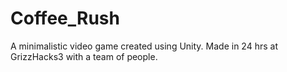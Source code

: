 # Coffee_Rush
A minimalistic video game created using Unity. Made in 24 hrs at GrizzHacks3 with a team of people.
